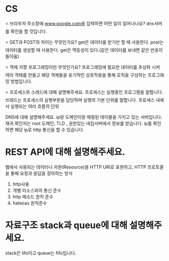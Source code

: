 # CS
⭐️ 브라우저 주소창에 www.google.com을 입력하면 어떤 일이 일어나나요?
dns서버를 확인을 할 것입니다.   

⭐️ GET과 POST의 차이는 무엇인가요?
get은 데이터를 받기만 할 때 사용한다.
post는 데이터를 생성할 때 사용한다.
get은 멱등성이 있다.(같은 데이터를 보내면 같은 반응이 돌아옴)

⭐️ 객체 지향 프로그래밍이란 무엇인가요?
프로그래밍에 필요한 데이터를 추상화 시켜 여러 객체를 만들고
해당 객체들을 유기적인 상호작용을 통해 로직을 구성하는 프로그래밍 방법입니다.

⭐️ 프로세스와 스레드에 대해 설명해주세요.
프로세스는 실행중인 프로그램을 말합니다.
쓰레드는 프로세스의 실행부분을 담당하며 실행의 기본 단위를 말합니다.
프로세스 내에서 실행되는 여러 흐름의 단위

DNS에 대해 설명해주세요.
ip랑 도메인이랑 메핑된 테이블을 가지고 있는 서버입니다.
재귀 확인자는 root 도메인, TLD , 권한있는 네임서버에서 정보를 받습니다.
ip를 확인하면 해당 ip로 http 통신을 할 수 있습니다.

# REST API에 대해 설명해주세요.
 웹에서 사용되는 데이터나 자원(Resource)을 HTTP URI로 표현하고, HTTP 프로토콜을 통해 요청과 응답을 정의하는 방식

 1. http사용
 2. 개별 리소스와의 통신 준수
 3. http 메소드 원칙 준수
 4. hateoas 원칙준수



# 자료구조 stack과 queue에 대해 설명해주세요.
stack은 lifo이고 queue는 fifo입니다.

 